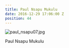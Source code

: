 ```yaml
---
title: Paul Nsapu Mukulu
date: 2016-12-29 17:06:00 Z
position: 44
---
```


![paul_nsapu07.jpg](/uploads/paul_nsapu07.jpg)

Paul Nsapu Mukulu